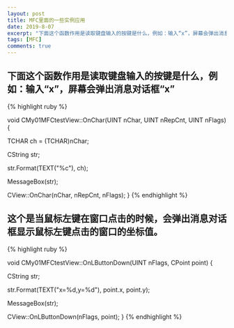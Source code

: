 ```yaml
---
layout: post
title: MFC里面的一些实例应用
date: 2019-8-07
excerpt: "下面这个函数作用是读取键盘输入的按键是什么，例如：输入“x”，屏幕会弹出消息对话框“x”"
tags: [MFC]
comments: true
---
```


[^1]: <http://en.wikipedia.org/wiki/Syntax_highlighting>

## 下面这个函数作用是读取键盘输入的按键是什么，例如：输入“x”，屏幕会弹出消息对话框“x”

{% highlight ruby %}

void CMy01MFCtestView::OnChar(UINT nChar, UINT nRepCnt, UINT nFlags)
{

TCHAR ch = (TCHAR)nChar;

CString str;

str.Format(TEXT("%c"), ch);

MessageBox(str);

CView::OnChar(nChar, nRepCnt, nFlags);
}
{% endhighlight %}
 

## 这个是当鼠标左键在窗口点击的时候，会弹出消息对话框显示鼠标左键点击的窗口的坐标值。

{% highlight ruby %}

void CMy01MFCtestView::OnLButtonDown(UINT nFlags, CPoint point)
{

CString str;

str.Format(TEXT("x=%d,y=%d"), point.x, point.y);

MessageBox(str);

CView::OnLButtonDown(nFlags, point);
}
{% endhighlight %}